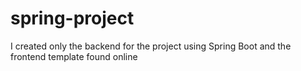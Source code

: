 # spring-project
I created only the backend for the project using Spring Boot and the frontend template found online
